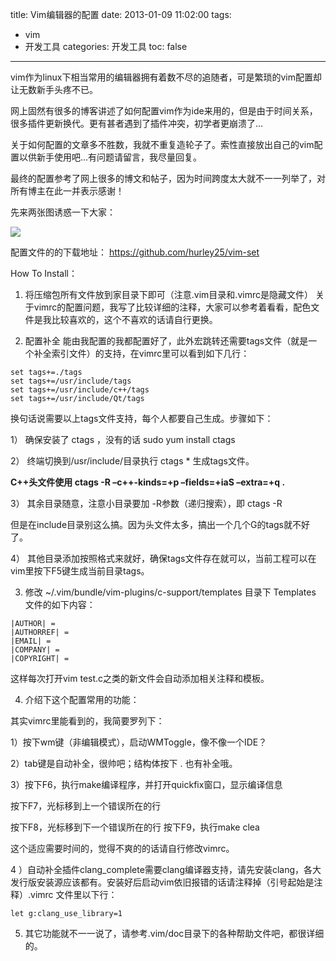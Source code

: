 title: Vim编辑器的配置
date: 2013-01-09 11:02:00
tags:
- vim
- 开发工具
categories: 开发工具
toc: false
---

vim作为linux下相当常用的编辑器拥有着数不尽的追随者，可是繁琐的vim配置却让无数新手头疼不已。

网上固然有很多的博客讲述了如何配置vim作为ide来用的，但是由于时间关系，很多插件更新换代。更有甚者遇到了插件冲突，初学者更崩溃了…

关于如何配置的文章多不胜数，我就不重复造轮子了。索性直接放出自己的vim配置以供新手使用吧…有问题请留言，我尽量回复。

最终的配置参考了网上很多的博文和帖子，因为时间跨度太大就不一一列举了，对所有博主在此一并表示感谢！

先来两张图诱惑一下大家：

![](/images/7/1.png)

<!-- more -->

配置文件的的下载地址： https://github.com/hurley25/vim-set

How To Install：
 
1. 将压缩包所有文件放到家目录下即可（注意.vim目录和.vimrc是隐藏文件） 关于vimrc的配置问题，我写了比较详细的注释，大家可以参考着看看，配色文件是我比较喜欢的，这个不喜欢的话请自行更换。

2. 配置补全 能由我配置的我都配置好了，此外宏跳转还需要tags文件（就是一个补全索引文件）的支持，在vimrc里可以看到如下几行：

```
set tags+=./tags
set tags+=/usr/include/tags
set tags+=/usr/include/c++/tags
set tags+=/usr/include/Qt/tags
```

换句话说需要以上tags文件支持，每个人都要自己生成。步骤如下：

1） 确保安装了 ctags ，没有的话 sudo yum install ctags

2） 终端切换到/usr/include/目录执行 ctags * 生成tags文件。

**C++头文件使用 ctags -R –c++-kinds=+p –fields=+iaS –extra=+q .**

3） 其余目录随意，注意小目录要加 -R参数（递归搜索），即 ctags -R

但是在include目录别这么搞。因为头文件太多，搞出一个几个G的tags就不好了。

4） 其他目录添加按照格式来就好，确保tags文件存在就可以，当前工程可以在vim里按下F5键生成当前目录tags。

3. 修改 ~/.vim/bundle/vim-plugins/c-support/templates 目录下 Templates 文件的如下内容：

```
|AUTHOR| =
|AUTHORREF| =
|EMAIL| =
|COMPANY| =
|COPYRIGHT| =
```

这样每次打开vim test.c之类的新文件会自动添加相关注释和模板。

4. 介绍下这个配置常用的功能：

其实vimrc里能看到的，我简要罗列下：

1）按下wm键（非编辑模式），启动WMToggle，像不像一个IDE？

2）tab键是自动补全，很帅吧；结构体按下 . 也有补全哦。

3）按下F6，执行make编译程序，并打开quickfix窗口，显示编译信息

按下F7，光标移到上一个错误所在的行

按下F8，光标移到下一个错误所在的行 按下F9，执行make clea

这个适应需要时间的，觉得不爽的的话请自行修改vimrc。

4 ）自动补全插件clang_complete需要clang编译器支持，请先安装clang，各大发行版安装源应该都有。安装好后启动vim依旧报错的话请注释掉（引号起始是注释）.vimrc 文件里以下行：

```
let g:clang_use_library=1
```

5. 其它功能就不一一说了，请参考.vim/doc目录下的各种帮助文件吧，都很详细的。